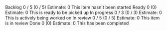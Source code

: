 
Backlog
0 / 5
 (0 / 5)
Estimate: 0
This item hasn't been started
Ready
0
 (0)
Estimate: 0
This is ready to be picked up
In progress
0 / 3
 (0 / 3)
Estimate: 0
This is actively being worked on
In review
0 / 5
 (0 / 5)
Estimate: 0
This item is in review
Done
0
 (0)
Estimate: 0
This has been completed
